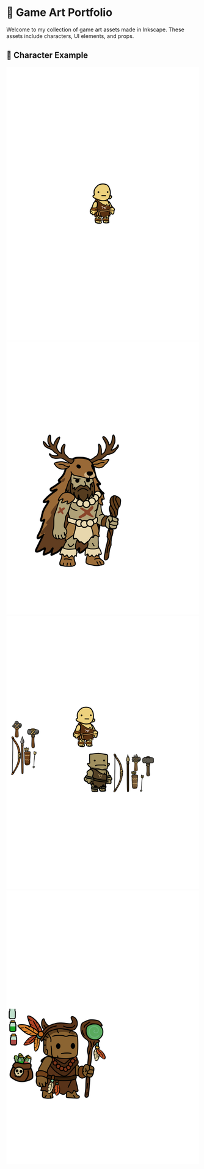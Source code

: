 # 🎨 Game Art Portfolio

Welcome to my collection of game art assets made in Inkscape. These assets include characters, UI elements, and props.

## 🧍 Character Example
![NPC SVG](./npc.svg)
![Beast Tamer SVG](./beasttamer.svg)
![Main SVG](./drawing.svg)
![Shamaan SVG](./shamaan.svg)
